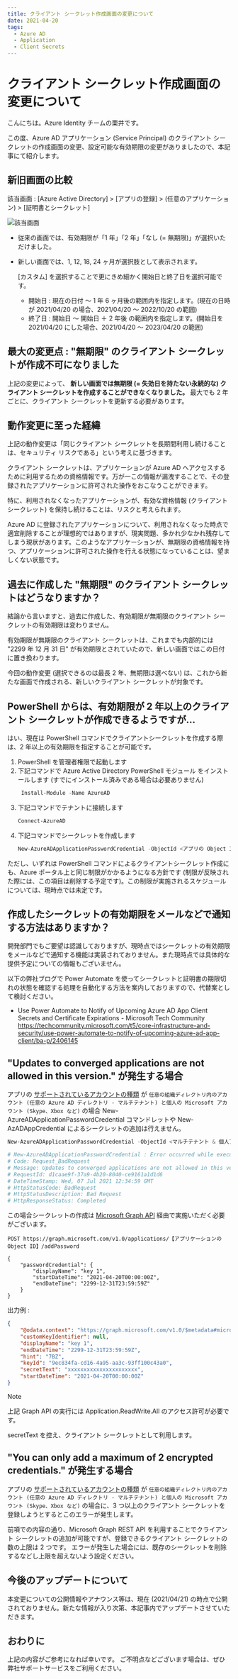 ```yaml
---
title: クライアント シークレット作成画面の変更について
date: 2021-04-20
tags:
  - Azure AD
  - Application
  - Client Secrets
---
```


# クライアント シークレット作成画面の変更について

こんにちは。Azure Identity チームの栗井です。

この度、Azure AD アプリケーション (Service Principal) のクライアント シークレットの作成画面の変更、設定可能な有効期限の変更がありましたので、本記事にて紹介します。

## 新旧画面の比較
該当画面 : [Azure Active Directory] > [アプリの登録] > (任意のアプリケーション) > [証明書とシークレット]

![該当画面](./azuread-clientsecrets-202104/clientsecrets.png)

- 従来の画面では、有効期限が「1 年」「2 年」「なし (= 無期限)」が選択いただけました。
- 新しい画面では、1, 12, 18, 24 ヶ月が選択肢として表示されます。

    [カスタム] を選択することで更にきめ細かく開始日と終了日を選択可能です。
     - 開始日 : 現在の日付 ～ 1 年 6 ヶ月後の範囲内を指定します。(現在の日時が 2021/04/20 の場合、2021/04/20 ～ 2022/10/20 の範囲)
     - 終了日 : 開始日 ～ 開始日 ＋ 2 年後 の範囲内を指定します。(開始日を 2021/04/20 にした場合、2021/04/20 ～ 2023/04/20 の範囲)

## 最大の変更点 : "無期限" のクライアント シークレットが作成不可になりました

上記の変更によって、 **新しい画面では無期限 (= 失効日を持たない永続的な) クライアント シークレットを作成することができなくなりました。** 最大でも 2 年ごとに、クライアント シークレットを更新する必要があります。

## 動作変更に至った経緯

上記の動作変更は「同じクライアント シークレットを長期間利用し続けることは、セキュリティ リスクである」という考えに基づきます。

クライアント シークレットは、アプリケーションが Azure AD へアクセスするために利用するための資格情報です。万が一この情報が漏洩することで、その登録されたアプリケーションに許可された操作をおこなうことができます。

特に、利用されなくなったアプリケーションが、有効な資格情報 (クライアント シークレット) を保持し続けることは、リスクと考えられます。

Azure AD に登録されたアプリケーションについて、利用されなくなった時点で適宜削除することが理想的ではありますが、現実問題、多かれ少なかれ残存してしまう現状があります。このようなアプリケーションが、無期限の資格情報を持つ、アプリケーションに許可された操作を行える状態になっていることは、望ましくない状態です。


## 過去に作成した "無期限" のクライアント シークレットはどうなりますか？

結論から言いますと、過去に作成した、有効期限が無期限のクライアント シークレットの有効期限は変わりません。

有効期限が無期限のクライアント シークレットは、これまでも内部的には "2299 年 12 月 31 日" が有効期限とされていたので、新しい画面ではこの日付に置き換わります。

今回の動作変更 (選択できるのは最長 2 年、無期限は選べない) は、これから新たな画面で作成される、新しいクライアント シークレットが対象です。

## PowerShell からは、有効期限が 2 年以上のクライアント シークレットが作成できるようですが...

はい、現在は PowerShell コマンドでクライアントシークレットを作成する際は、2 年以上の有効期限を指定することが可能です。

1. PowerShell を管理者権限で起動します
2. 下記コマンドで  Azure Active Directory PowerShell モジュール をインストールします (すでにインストール済みである場合は必要ありません)
   ```powershell
    Install-Module -Name AzureAD
    ```
3. 下記コマンドでテナントに接続します
    ```powershell
    Connect-AzureAD 
    ```
4. 下記コマンドでシークレットを作成します
    ```powershell
    New-AzureADApplicationPasswordCredential -ObjectId <アプリの Object Id を指定> -CustomKeyIdentifier "キーの説明" -StartDate "2021/04/20 00:00:00" -EndDate "2299/12/31 23:59:59"
    ```

ただし、いずれは PowerShell コマンドによるクライアントシークレット作成にも、Azure ポータル上と同じ制限がかかるようになる方針です (制限が反映された際には、この項目は削除する予定です)。この制限が実施されるスケジュールについては、現時点では未定です。

## 作成したシークレットの有効期限をメールなどで通知する方法はありますか？

開発部門でもご要望は認識しておりますが、現時点ではシークレットの有効期限をメールなどで通知する機能は実装されておりません。また現時点では具体的な提供予定についての情報もございません。

以下の弊社ブログで Power Automate を使ってシークレットと証明書の期限切れの状態を確認する処理を自動化する方法を案内しておりますので、代替案として検討ください。

- Use Power Automate to Notify of Upcoming Azure AD App Client Secrets and Certificate Expirations - Microsoft Tech Community
 <https://techcommunity.microsoft.com/t5/core-infrastructure-and-security/use-power-automate-to-notify-of-upcoming-azure-ad-app-client/ba-p/2406145>

## "Updates to converged applications are not allowed in this version." が発生する場合

アプリの [サポートされているアカウントの種類](https://docs.microsoft.com/ja-jp/azure/active-directory/develop/supported-accounts-validation) が `任意の組織ディレクトリ内のアカウント (任意の Azure AD ディレクトリ - マルチテナント) と個人の Microsoft アカウント (Skype、Xbox など)`
の場合 New-AzureADApplicationPasswordCredential コマンドレットや New-AzADAppCredential によるシークレットの追加は行えません。

```powershell
New-AzureADApplicationPasswordCredential -ObjectId <マルチテナント & 個人アカウントがアクセス可能なアプリ> -CustomKeyIdentifier "キーの説明" -StartDate "2021/04/20 00:00:00" -EndDate "2299/12/31 23:59:59"

# New-AzureADApplicationPasswordCredential : Error occurred while executing SetApplication
# Code: Request_BadRequest
# Message: Updates to converged applications are not allowed in this version.
# RequestId: d1caae9f-37a9-4b20-8040-ce9161a1d1d6
# DateTimeStamp: Wed, 07 Jul 2021 12:34:59 GMT
# HttpStatusCode: BadRequest
# HttpStatusDescription: Bad Request
# HttpResponseStatus: Completed
```

この場合シークレットの作成は [Microsoft Graph API](https://docs.microsoft.com/ja-jp/graph/api/application-addpassword?view=graph-rest-1.0&tabs=http) 経由で実施いただく必要がございます。

```http
POST https://graph.microsoft.com/v1.0/applications/【アプリケーションの Object ID】/addPassword
 
{
    "passwordCredential": {
        "displayName": "key 1",
        "startDateTime": "2021-04-20T00:00:00Z",
        "endDateTime": "2299-12-31T23:59:59Z"
    }
}
```

出力例 :
```json
{
    "@odata.context": "https://graph.microsoft.com/v1.0/$metadata#microsoft.graph.passwordCredential",
    "customKeyIdentifier": null,
    "displayName": "key 1",
    "endDateTime": "2299-12-31T23:59:59Z",
    "hint": "7BZ",
    "keyId": "9ec834fa-cd16-4a95-aa3c-93ff100c43a0",
    "secretText": "xxxxxxxxxxxxxxxxxxxxxx",
    "startDateTime": "2021-04-20T00:00:00Z"
}
```

> [!NOTE]
> 上記 Graph API の実行には Application.ReadWrite.All のアクセス許可が必要です。

secretText を控え、クライアント シークレットとして利用します。

## "You can only add a maximum of 2 encrypted credentials." が発生する場合

アプリの [サポートされているアカウントの種類](https://docs.microsoft.com/ja-jp/azure/active-directory/develop/supported-accounts-validation) が `任意の組織ディレクトリ内のアカウント (任意の Azure AD ディレクトリ - マルチテナント) と個人の Microsoft アカウント (Skype、Xbox など)`
の場合に、3 つ以上のクライアント シークレットを登録しようとするとこのエラーが発生します。

前項での内容の通り、Microsoft Graph REST API を利用することでクライアント シークレットの追加が可能ですが、登録できるクライアント シークレットの数の上限は 2 つです。
エラーが発生した場合には、既存のシークレットを削除するなどし上限を超えないよう設定ください。

## 今後のアップデートについて

本変更についての公開情報やアナウンス等は、現在 (2021/04/21) の時点で公開されておりません。新たな情報が入り次第、本記事内でアップデートさせていただきます。

## おわりに

上記の内容がご参考になれば幸いです。
ご不明点などございます場合は、ぜひ弊社サポートサービスをご利用ください。
